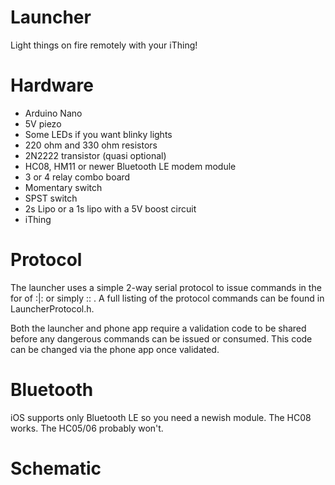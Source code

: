 # Launcher
Light things on fire remotely with your iThing!

# Hardware
- Arduino Nano
- 5V piezo
- Some LEDs if you want blinky lights
- 220 ohm and 330 ohm resistors
- 2N2222 transistor (quasi optional)
- HC08, HM11 or newer Bluetooth LE modem module
- 3 or 4 relay combo board
- Momentary switch
- SPST switch
- 2s Lipo or a 1s lipo with a 5V boost circuit
- iThing


# Protocol
The launcher uses a simple 2-way serial protocol to issue commands
in the for of :<Command>|<Value>: or simply :<Command>: .  A full
listing of the protocol commands can be found in LauncherProtocol.h.

Both the launcher and phone app require a validation code to be 
shared before any dangerous commands can be issued or consumed.  This
code can be changed via the phone app once validated.  

# Bluetooth
iOS supports only Bluetooth LE so you need a newish module.  The
HC08 works.  The HC05/06 probably won't.  

# Schematic


